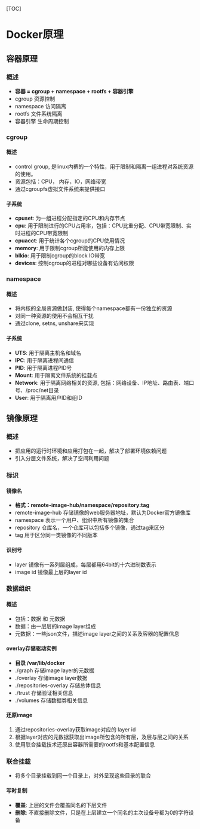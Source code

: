 [TOC]

# Docker原理


## 容器原理

### 概述

* **容器 = cgroup + namespace + rootfs + 容器引擎**
* cgroup  资源控制
* namespace  访问隔离
* rootfs 文件系统隔离
* 容器引擎   生命周期控制

### cgroup

#### 概述
* control group, 是linux内裤的一个特性，用于限制和隔离一组进程对系统资源的使用。
* 资源包括：CPU， 内存，IO，网络带宽
* 通过cgroupfs虚拟文件系统来提供接口

#### 子系统
* **cpuset**: 为一组进程分配指定的CPU和内存节点
* **cpu**: 用于限制进行的CPU占用率，包括：CPU比重分配、CPU带宽限制、实时进程的CPU带宽限制
* **cpuacct**: 用于统计各个cgroup的CPU使用情况
* **memory**: 用于限制cgroup所能使用的内存上限
* **blkio**: 用于限制cgroup的block IO带宽
* **devices**: 控制cgroup的进程对哪些设备有访问权限


### namespace

#### 概述
* 将内核的全局资源做封装, 使得每个namespace都有一份独立的资源
* 对同一种资源的使用不会相互干扰
* 通过clone, setns, unshare来实现

#### 子系统
* **UTS**: 用于隔离主机名和域名
* **IPC**: 用于隔离进程间通信
* **PID**: 用于隔离进程PID号
* **Mount**: 用于隔离文件系统的挂载点
* **Network**: 用于隔离网络相关的资源, 包括：网络设备、IP地址、路由表、端口号、/proc/net目录
* **User**: 用于隔离用户ID和组ID


## 镜像原理

### 概述

* 把应用的运行时环境和应用打包在一起，解决了部署环境依赖问题
* 引入分层文件系统，解决了空间利用问题


### 标识

#### 镜像名
* **格式：remote-image-hub/namespace/repository:tag**
* remote-image-hub 存储镜像的web服务器地址，默认为Docker官方镜像库
* namespace  表示一个用户、组织中所有镜像的集合
* repository  仓库名，一个仓库可以包括多个镜像，通过tag来区分
* tag 用于区分同一类镜像的不同版本

#### 识别号
* layer 镜像有一系列层组成，每层都用64bit的十六进制数表示
* image id  镜像最上层的layer id


### 数据组织

#### 概述
* 包括：数据 和 元数据
* 数据：由一层层的image layer组成
* 元数据：一些json文件，描述image layer之间的关系及容器的配置信息

#### overlay存储驱动实例
* **目录 /var/lib/docker**
* ./graph  存储image layer的元数据
* ./overlay   存储image layer数据
* ./repositories-overlay  存储总体信息
* ./trust     存储验证相关信息
* ./volumes    存储数据劵相关信息

#### 还原image
1. 通过repositories-overlay获取image对应的 layer id
2. 根据layer对应的元数据获取出image所包含的所有层，及层与层之间的关系
3. 使用联合挂载技术还原出容器所需要的rootfs和基本配置信息


### 联合挂载

* 将多个目录挂载到同一个目录上，对外呈现这些目录的联合

#### 写时复制
* **覆盖**: 上层的文件会覆盖同名的下层文件
* **删除**: 不直接删除文件，只是在上层建立一个同名的主次设备号都为0的字符设备